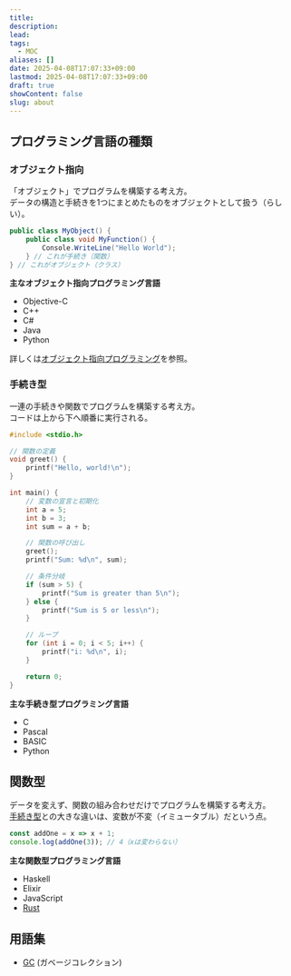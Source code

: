 ```yaml
---
title: 
description: 
lead: 
tags:
  - MOC
aliases: []
date: 2025-04-08T17:07:33+09:00
lastmod: 2025-04-08T17:07:33+09:00
draft: true
showContent: false
slug: about
---
```


## プログラミング言語の種類

### オブジェクト指向
「オブジェクト」でプログラムを構築する考え方。  
データの構造と手続きを1つにまとめたものをオブジェクトとして扱う（らしい）。

```csharp
public class MyObject() {
	public class void MyFunction() {
		Console.WriteLine("Hello World");
	} // これが手続き（関数）
} // これがオブジェクト（クラス）
```

**主なオブジェクト指向プログラミング言語**
- Objective-C
- C++
- C#
- Java
- Python

詳しくは[オブジェクト指向プログラミング](オブジェクト指向.md)を参照。
### 手続き型
一連の手続きや関数でプログラムを構築する考え方。  
コードは上から下へ順番に実行される。

```c
#include <stdio.h>

// 関数の定義
void greet() {
    printf("Hello, world!\n");
}

int main() {
    // 変数の宣言と初期化
    int a = 5;
    int b = 3;
    int sum = a + b;

    // 関数の呼び出し
    greet();
    printf("Sum: %d\n", sum);

    // 条件分岐
    if (sum > 5) {
        printf("Sum is greater than 5\n");
    } else {
        printf("Sum is 5 or less\n");
    }

    // ループ
    for (int i = 0; i < 5; i++) {
        printf("i: %d\n", i);
    }

    return 0;
}
```

**主な手続き型プログラミング言語**
- C
- Pascal
- BASIC
- Python
## 関数型
データを変えず、関数の組み合わせだけでプログラムを構築する考え方。  
[手続き型](#手続き型)との大きな違いは、変数が不変（イミュータブル）だという点。
```js
const addOne = x => x + 1;
console.log(addOne(3)); // 4（xは変わらない）
```

**主な関数型プログラミング言語**
- Haskell
- Elixir
- JavaScript
- [Rust](Rust/Rust.md)
## 用語集
- [GC](ガベージコレクション.md) (ガベージコレクション)